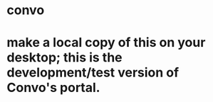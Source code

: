 # convo
# make a local copy of this on your desktop; this is the development/test version of Convo's portal. 
